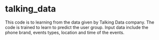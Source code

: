# talking_data
This code is to learning from the data given by Talking Data company. The code is trained to learn to predict the user group.
Input data include the phone brand, events types, location and time of the events.
